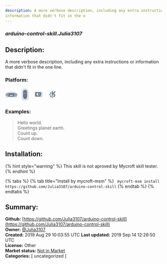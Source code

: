 ```yaml
---
description: A more verbose description, including any extra instructions or
information that didn't fit in the o
---
```


### _arduino-control-skill.Julia3107_  
## Description:  
A more verbose description, including any extra instructions or
information that didn't fit in the one line.  
  
### Platform:  
 ![Mark I](../.gitbook/assets/mark-1-icon.png)  ![Mark II](../.gitbook/assets/mark-2-icon.png)  ![Picroft](../.gitbook/assets/picroft-icon.png)  ![plasmoid](../.gitbook/assets/kde.png)   
### Examples:  
> Hello world.  
> Greetings planet earth.  
> Count up.  
> Count down.  
  
## Installation:  
{% hint style="warning" %}
This skill is not aproved by Mycroft skill tester.
{% endhint %}
    
{% tabs %}
{% tab title="Install by mycroft-msm" %}
``` mycroft-msm install https://github.com/Julia3107/arduino-control-skill```
{% endtab %}
  {% endtabs %}
    
## Summary:  
**Github:** [https://github.com/Julia3107/arduino-control-skill](https://github.com/Julia3107/arduino-control-skill)  
**Owner:** [@Julia3107](https://github.com/Julia3107)  
**Created:** 2019 Aug 29 10:03:55 UTC  **Last updated:** 2019 Sep 14 12:26:50 UTC  
**License:** Other  
**Market status:** [Not in Market](https://market.mycroft.ai/skill/)  
**Categories:** [ uncategorized ]   
